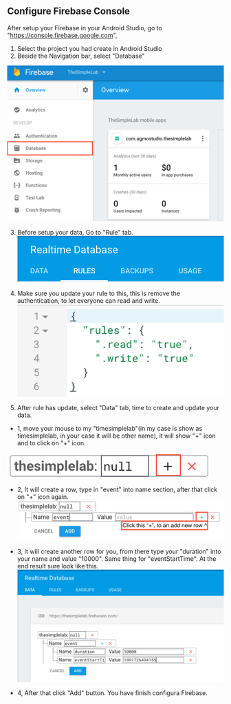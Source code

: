 ## Configure Firebase Console
After setup your Firebase in your Android Studio, go to "https://console.firebase.google.com",
1. Select the project you had create in Android Studio
2. Beside the Navigation bar, select "Database"

![Select Database](https://github.com/Agmo-Android/TheSimpleLab/blob/master/ScreenShot/ScreenShot_Firebase_database.png)

3. Before setup your data, Go to "Rule" tab.
![Select Rule tab](https://github.com/Agmo-Android/TheSimpleLab/blob/master/ScreenShot/ScreenShot_Firebase_select_rule_tab.png)

4. Make sure you update your rule to this, this is remove the authentication, to let everyone can read and write.
![Update rule](https://github.com/Agmo-Android/TheSimpleLab/blob/master/ScreenShot/ScreenShot_Firebase_rule_update.png)

5. After rule has update, select "Data" tab, time to create and update your data.
  - 1, move your mouse to my "timesimplelab"(in my case is show as timesimplelab, in your case it will be other name), it will show "+" icon and to click on "+" icon.
  
  ![Add new Row](https://github.com/Agmo-Android/TheSimpleLab/blob/master/ScreenShot/ScreenShot_Firebase_data_update_add_new_row_0.png)
  
  - 2, It will create a row, type in "event" into name section, after that click on "+" icon again.
  ![And new Event](https://github.com/Agmo-Android/TheSimpleLab/blob/master/ScreenShot/ScreenShot_Firebase_data_update_add_new_row_1.png)
  
  - 3, It will create another row for you, from there type your "duration" into your name and value "10000". Same thing for "eventStartTime". At the end result sure look like this. 
  ![Update data](https://github.com/Agmo-Android/TheSimpleLab/blob/master/ScreenShot/ScreenShot_Firebase_data_update_part1.png)

  - 4, After that click "Add" button. You have finish configura Firebase.
